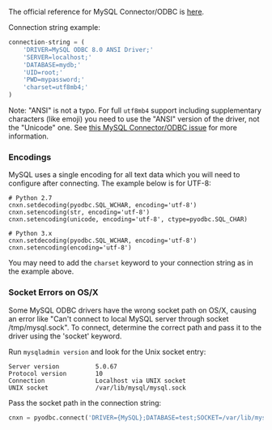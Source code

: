 The official reference for MySQL Connector/ODBC is [here](http://dev.mysql.com/doc/connector-odbc/en/index.html).

Connection string example:

```python
connection-string = (
    'DRIVER=MySQL ODBC 8.0 ANSI Driver;'
    'SERVER=localhost;'
    'DATABASE=mydb;'
    'UID=root;'
    'PWD=mypassword;'
    'charset=utf8mb4;'
)
```

Note: "ANSI" is not a typo. For full `utf8mb4` support including supplementary characters (like emoji) you need to use the "ANSI" version of the driver, not the "Unicode" one. See [this MySQL Connector/ODBC issue](https://bugs.mysql.com/bug.php?id=69021) for more information.
  
### Encodings

MySQL uses a single encoding for all text data which you will need to configure after connecting.  The example below is for UTF-8:

```
# Python 2.7
cnxn.setdecoding(pyodbc.SQL_WCHAR, encoding='utf-8')
cnxn.setencoding(str, encoding='utf-8')
cnxn.setencoding(unicode, encoding='utf-8', ctype=pyodbc.SQL_CHAR)

# Python 3.x
cnxn.setdecoding(pyodbc.SQL_WCHAR, encoding='utf-8')
cnxn.setencoding(encoding='utf-8')
```

You may need to add the `charset` keyword to your connection string as in the example above.

### Socket Errors on OS/X

Some MySQL ODBC drivers have the wrong socket path on OS/X, causing an error like "Can't connect to local MySQL server through socket /tmp/mysql.sock". To connect, determine the correct path and pass it to the driver using the 'socket' keyword.

Run `mysqladmin version` and look for the Unix socket entry:
```
Server version          5.0.67
Protocol version        10
Connection              Localhost via UNIX socket
UNIX socket             /var/lib/mysql/mysql.sock
```
Pass the socket path in the connection string:
```python
cnxn = pyodbc.connect('DRIVER={MySQL};DATABASE=test;SOCKET=/var/lib/mysql/mysql.sock')
```
